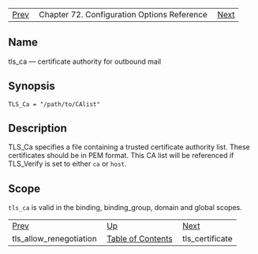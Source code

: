 |     |     |     |
| --- | --- | --- |
| [Prev](config.tls_allow_renegotiation)  | Chapter 72. Configuration Options Reference |  [Next](config.tls_certificate) |

<a name="config.tls_ca"></a>
## Name

tls_ca — certificate authority for outbound mail

## Synopsis

`TLS_Ca = "/path/to/CAlist"`

<a name="idp26941760"></a>
## Description

TLS_Ca specifies a file containing a trusted certificate authority list. These certificates should be in PEM format. This CA list will be referenced if TLS_Verify is set to either `ca` or `host`.

<a name="idp26944640"></a>
## Scope

`tls_ca` is valid in the binding, binding_group, domain and global scopes.

|     |     |     |
| --- | --- | --- |
| [Prev](config.tls_allow_renegotiation)  | [Up](config.options.ref) |  [Next](config.tls_certificate) |
| tls_allow_renegotiation  | [Table of Contents](index) |  tls_certificate |

